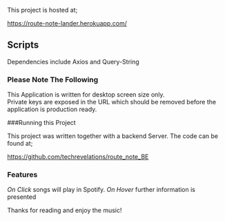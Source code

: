 This project is hosted at;

https://route-note-lander.herokuapp.com/


## Scripts

Dependencies include Axios and Query-String

### Please Note The Following

This Application is written for desktop screen size only. <br />
Private keys are exposed in the URL which should be removed before the application is production ready.

###Running this Project

This project was written together with a backend Server. The code can be found at;

https://github.com/techrevelations/route_note_BE

### Features

*On Click* songs will play in Spotify.
*On Hover* further information is presented

Thanks for reading and enjoy the music!
